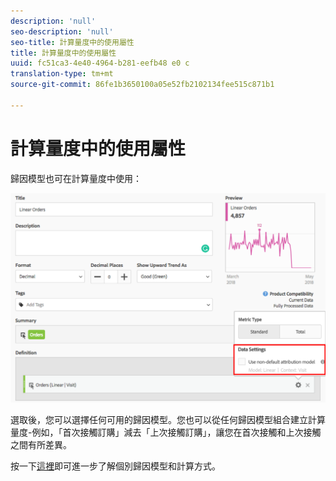 ```yaml
---
description: 'null'
seo-description: 'null'
seo-title: 計算量度中的使用屬性
title: 計算量度中的使用屬性
uuid: fc51ca3-4e40-4964-b281-eefb48 e0 c
translation-type: tm+mt
source-git-commit: 86fe1b3650100a05e52fb2102134fee515c871b1

---
```



# 計算量度中的使用屬性

歸因模型也可在計算量度中使用：

![](assets/Calc_Metric_Settings.png)

選取後，您可以選擇任何可用的歸因模型。您也可以從任何歸因模型組合建立計算量度-例如，「首次接觸訂購」減去「上次接觸訂購」，讓您在首次接觸和上次接觸之間有所差異。

按一下[這裡](../../../analyze/analysis-workspace/attribution-iq/attribution.md#section_4B9E7F83AE0B451A992397E55C3F5871)即可進一步了解個別歸因模型和計算方式。
